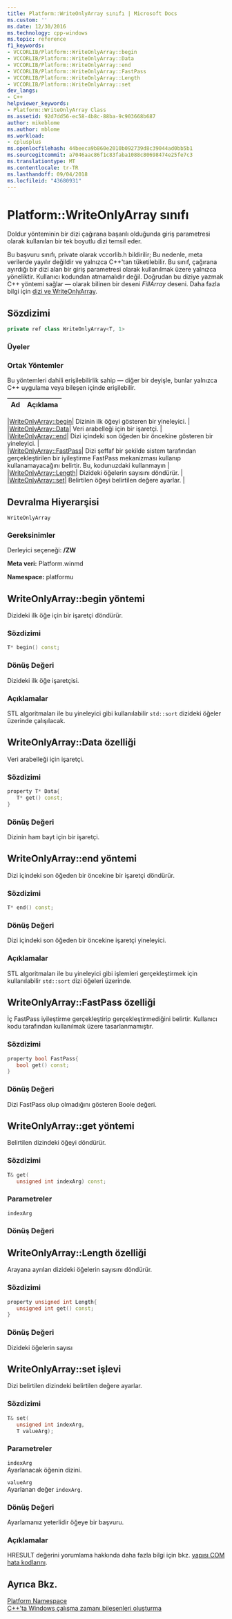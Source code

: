 ```yaml
---
title: Platform::WriteOnlyArray sınıfı | Microsoft Docs
ms.custom: ''
ms.date: 12/30/2016
ms.technology: cpp-windows
ms.topic: reference
f1_keywords:
- VCCORLIB/Platform::WriteOnlyArray::begin
- VCCORLIB/Platform::WriteOnlyArray::Data
- VCCORLIB/Platform::WriteOnlyArray::end
- VCCORLIB/Platform::WriteOnlyArray::FastPass
- VCCORLIB/Platform::WriteOnlyArray::Length
- VCCORLIB/Platform::WriteOnlyArray::set
dev_langs:
- C++
helpviewer_keywords:
- Platform::WriteOnlyArray Class
ms.assetid: 92d7dd56-ec58-4b8c-88ba-9c903668b687
author: mikeblome
ms.author: mblome
ms.workload:
- cplusplus
ms.openlocfilehash: 44beeca9b860e2010b092739d8c39044ad0bb5b1
ms.sourcegitcommit: a7046aac86f1c83faba1088c80698474e25fe7c3
ms.translationtype: MT
ms.contentlocale: tr-TR
ms.lasthandoff: 09/04/2018
ms.locfileid: "43680931"
---
```

# <a name="platformwriteonlyarray-class"></a>Platform::WriteOnlyArray sınıfı
Doldur yönteminin bir dizi çağırana başarılı olduğunda giriş parametresi olarak kullanılan bir tek boyutlu dizi temsil eder.  
  
 Bu başvuru sınıfı, private olarak vccorlib.h bildirilir; Bu nedenle, meta verilerde yayılır değildir ve yalnızca C++'tan tüketilebilir. Bu sınıf, çağırana ayırdığı bir dizi alan bir giriş parametresi olarak kullanılmak üzere yalnızca yöneliktir. Kullanıcı kodundan atmamalıdır değil. Doğrudan bu diziye yazmak C++ yöntemi sağlar — olarak bilinen bir deseni *FillArray* deseni. Daha fazla bilgi için [dizi ve WriteOnlyArray](../cppcx/array-and-writeonlyarray-c-cx.md).  
  
## <a name="syntax"></a>Sözdizimi  
  
```cpp  
private ref class WriteOnlyArray<T, 1>  
```  
  
### <a name="members"></a>Üyeler  
  
### <a name="public-methods"></a>Ortak Yöntemler  
 Bu yöntemleri dahili erişilebilirlik sahip — diğer bir deyişle, bunlar yalnızca C++ uygulama veya bileşen içinde erişilebilir.  
  
|Ad|Açıklama|  
|----------|-----------------|  

|[WriteOnlyArray::begin](#begin)| Dizinin ilk öğeyi gösteren bir yineleyici. |  
|[WriteOnlyArray::Data](#data)| Veri arabelleği için bir işaretçi. |  
|[WriteOnlyArray::end](#end)| Dizi içindeki son öğeden bir öncekine gösteren bir yineleyici. |  
|[WriteOnlyArray::FastPass](#fastpass)| Dizi şeffaf bir şekilde sistem tarafından gerçekleştirilen bir iyileştirme FastPass mekanizması kullanıp kullanamayacağını belirtir. Bu, kodunuzdaki kullanmayın |  
|[WriteOnlyArray::Length](#length)| Dizideki öğelerin sayısını döndürür. |  
|[WriteOnlyArray::set](#set)| Belirtilen öğeyi belirtilen değere ayarlar. |  

  
## <a name="inheritance-hierarchy"></a>Devralma Hiyerarşisi  
 `WriteOnlyArray`  
  
### <a name="requirements"></a>Gereksinimler  
 Derleyici seçeneği: **/ZW**  
  
 **Meta veri:** Platform.winmd  
  
 **Namespace:** platformu  

## <a name="begin"></a>  WriteOnlyArray::begin yöntemi
Dizideki ilk öğe için bir işaretçi döndürür.  
  
### <a name="syntax"></a>Sözdizimi  
  
```cpp  
T* begin() const;  
```  
  
### <a name="return-value"></a>Dönüş Değeri  
 Dizideki ilk öğe işaretçisi.  
  
### <a name="remarks"></a>Açıklamalar  
 STL algoritmaları ile bu yineleyici gibi kullanılabilir `std::sort` dizideki öğeler üzerinde çalışılacak.  
  


## <a name="data"></a>  WriteOnlyArray::Data özelliği
Veri arabelleği için işaretçi.  
  
### <a name="syntax"></a>Sözdizimi  
  
```cpp  
property T* Data{  
   T* get() const;  
}  
```  
  
### <a name="return-value"></a>Dönüş Değeri  
 Dizinin ham bayt için bir işaretçi.  
  


## <a name="end"></a>  WriteOnlyArray::end yöntemi
Dizi içindeki son öğeden bir öncekine bir işaretçi döndürür.  
  
### <a name="syntax"></a>Sözdizimi  
  
```cpp  
T* end() const;  
```  
  
### <a name="return-value"></a>Dönüş Değeri  
 Dizi içindeki son öğeden bir öncekine işaretçi yineleyici.  
  
### <a name="remarks"></a>Açıklamalar  
 STL algoritmaları ile bu yineleyici gibi işlemleri gerçekleştirmek için kullanılabilir `std::sort` dizi öğeleri üzerinde.  
  


## <a name="fastpass"></a>  WriteOnlyArray::FastPass özelliği
İç FastPass iyileştirme gerçekleştirip gerçekleştirmediğini belirtir. Kullanıcı kodu tarafından kullanılmak üzere tasarlanmamıştır.  
  
### <a name="syntax"></a>Sözdizimi  
  
```cpp  
property bool FastPass{  
   bool get() const;  
}  
```  
  
### <a name="return-value"></a>Dönüş Değeri  
 Dizi FastPass olup olmadığını gösteren Boole değeri.  
  


## <a name="get"></a>  WriteOnlyArray::get yöntemi
Belirtilen dizindeki öğeyi döndürür.  
  
### <a name="syntax"></a>Sözdizimi  
  
```cpp  
T& get(  
   unsigned int indexArg) const;  
```  
  
### <a name="parameters"></a>Parametreler  
 `indexArg`  
  
### <a name="return-value"></a>Dönüş Değeri  
  


## <a name="length"></a>  WriteOnlyArray::Length özelliği
Arayana ayrılan dizideki öğelerin sayısını döndürür.  
  
### <a name="syntax"></a>Sözdizimi  
  
```cpp  
property unsigned int Length{  
   unsigned int get() const;  
}  
```  
  
### <a name="return-value"></a>Dönüş Değeri  
 Dizideki öğelerin sayısı  
  


## <a name="set"></a>  WriteOnlyArray::set işlevi
Dizi belirtilen dizindeki belirtilen değere ayarlar.  
  
### <a name="syntax"></a>Sözdizimi  
  
```cpp  
T& set(  
   unsigned int indexArg,  
   T valueArg);  
```  
  
### <a name="parameters"></a>Parametreler  
 `indexArg`  
 Ayarlanacak öğenin dizini.  
  
 `valueArg`  
 Ayarlanan değer `indexArg`.  
  
### <a name="return-value"></a>Dönüş Değeri  
 Ayarlamanız yeterlidir öğeye bir başvuru.  
  

  
### <a name="remarks"></a>Açıklamalar  
 HRESULT değerini yorumlama hakkında daha fazla bilgi için bkz. [yapısı COM hata kodlarını](/windows/desktop/com/structure-of-com-error-codes).  
  
  
## <a name="see-also"></a>Ayrıca Bkz.  
 [Platform Namespace](platform-namespace-c-cx.md)   
 [C++'ta Windows çalışma zamanı bileşenleri oluşturma](/windows/uwp/winrt-components/creating-windows-runtime-components-in-cpp)